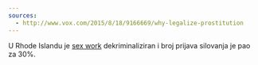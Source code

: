 ```yaml
---
sources:
  - http://www.vox.com/2015/8/18/9166669/why-legalize-prostitution
---
```


U Rhode Islandu je [sex work][0] dekriminaliziran i broj prijava silovanja je pao za 30%.

[0]: https://en.wikipedia.org/wiki/Sex_work
